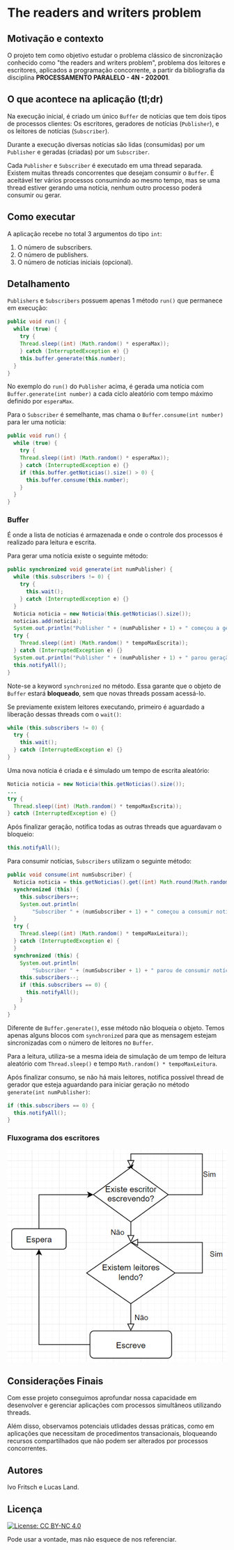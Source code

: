 # The readers and writers problem

## Motivação e contexto
O projeto tem como objetivo estudar o problema clássico de sincronização conhecido como "the readers and writers problem", problema dos leitores e escritores, aplicados a programação concorrente, a partir da bibliografia da disciplina **PROCESSAMENTO PARALELO - 4N - 202001**.

## O que acontece na aplicação (tl;dr)
Na execução inicial, é criado um único `Buffer` de notícias que tem dois tipos de processos clientes: Os escritores, geradores de notícias (`Publisher`), e os leitores de notícias (`Subscriber`).

Durante a execução diversas notícias são lidas (consumidas) por um `Publisher` e geradas (criadas) por um `Subscriber`.
 
Cada `Publisher` e `Subscriber` é executado em uma thread separada. Existem muitas threads concorrentes que desejam consumir o `Buffer`. É aceitável ter vários processos consumindo ao mesmo tempo, mas se uma thread estiver gerando uma notícia, nenhum outro processo poderá consumir ou gerar.

## Como executar
A aplicação recebe no total 3 argumentos do tipo `int`: 
1. O número de subscribers.
2. O número de publishers.
3. O número de notícias iniciais (opcional).

## Detalhamento
`Publishers` e `Subscribers` possuem apenas 1 método `run()` que permanece em execução:

```java
public void run() {
  while (true) {
    try {
    Thread.sleep((int) (Math.random() * esperaMax));
    } catch (InterruptedException e) {}
    this.buffer.generate(this.number);
  }
}
```
No exemplo do `run()` do `Publisher` acima, é gerada uma notícia com `Buffer.generate(int number)` a cada ciclo aleatório com tempo máximo definido por `esperaMax`.

Para o `Subscriber` é semelhante, mas chama o `Buffer.consume(int number)` para ler uma notícia:

```java
public void run() {
  while (true) {
    try {
    Thread.sleep((int) (Math.random() * esperaMax));
    } catch (InterruptedException e) {}
    if (this.buffer.getNoticias().size() > 0) {
      this.buffer.consume(this.number);
    }
  }
}
```
### Buffer

É onde a lista de notícias é armazenada e onde o controle dos processos é realizado para leitura e escrita.

Para gerar uma notícia existe o seguinte método:

```java
public synchronized void generate(int numPublisher) {
  while (this.subscribers != 0) {
    try {
      this.wait();
    } catch (InterruptedException e) {}
  }
  Noticia noticia = new Noticia(this.getNoticias().size());
  noticias.add(noticia);
  System.out.println("Publisher " + (numPublisher + 1) + " começou a gerar notícia " + (noticia.getNumber() + 1) + ".");
  try {
    Thread.sleep((int) (Math.random() * tempoMaxEscrita));
  } catch (InterruptedException e) {}
  System.out.println("Publisher " + (numPublisher + 1) + " parou geração notícia " + (noticia.getNumber() + 1) + ".");
  this.notifyAll();
}
```
Note-se a keyword `synchronized` no método. Essa garante que o objeto de `Buffer` estará **bloqueado**, sem que novas threads possam acessá-lo.

Se previamente existem leitores executando, primeiro é aguardado a liberação dessas threads com o `wait()`:

```java
while (this.subscribers != 0) {
  try {
    this.wait();
  } catch (InterruptedException e) {}
}
```
Uma nova notícia é criada e é simulado um tempo de escrita aleatório:

```java
Noticia noticia = new Noticia(this.getNoticias().size());
...
try {
  Thread.sleep((int) (Math.random() * tempoMaxEscrita));
} catch (InterruptedException e) {}
```
Após finalizar geração, notifica todas as outras threads que aguardavam o bloqueio:

```java
this.notifyAll();
```
Para consumir notícias, `Subscribers` utilizam o seguinte método:

```java
public void consume(int numSubscriber) {
  Noticia noticia = this.getNoticias().get((int) Math.round(Math.random() * (this.getNoticias().size() - 1)));
  synchronized (this) {
    this.subscribers++;
    System.out.println(
        "Subscriber " + (numSubscriber + 1) + " começou a consumir notícia " + (noticia.getNumber() + 1) + ".");
  }
  try {
    Thread.sleep((int) (Math.random() * tempoMaxLeitura));
  } catch (InterruptedException e) {
  }
  synchronized (this) {
    System.out.println(
        "Subscriber " + (numSubscriber + 1) + " parou de consumir notícia " + (noticia.getNumber() + 1) + ".");
    this.subscribers--;
    if (this.subscribers == 0) {
      this.notifyAll();
    }
  }
}
```
Diferente de `Buffer.generate()`, esse método não bloqueia o objeto. Temos apenas alguns blocos com `synchronized` para que as mensagem estejam sincronizadas com o número de leitores no `Buffer`.

Para a leitura, utiliza-se a mesma ideia de simulação de um tempo de leitura aleatório com `Thread.sleep()` e tempo `Math.random() * tempoMaxLeitura`.

Após finalizar consumo, se não há mais leitores, notifica possível thread de gerador que esteja aguardando para iniciar geração no método `generate(int numPublisher)`:
```java
if (this.subscribers == 0) {
  this.notifyAll();
}
```

### Fluxograma dos escritores

![Fluxograma escritor](writerFlux.png)

## Considerações Finais

Com esse projeto conseguimos aprofundar nossa capacidade em desenvolver e gerenciar aplicações com processos simultâneos utilizando threads.

Além disso, observamos potenciais utlidades dessas práticas, como em aplicações que necessitam de procedimentos transacionais, bloqueando recursos compartilhados que não podem ser alterados por processos concorrentes.  

## Autores

Ivo Fritsch e Lucas Land.

## Licença

[![License: CC BY-NC 4.0](https://img.shields.io/badge/License-CC%20BY--NC%204.0-lightgrey.svg)](https://creativecommons.org/licenses/by-nc/4.0/)

Pode usar a vontade, mas não esquece de nos referenciar.